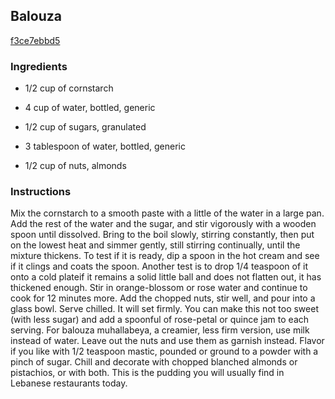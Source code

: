 ## Balouza

[f3ce7ebbd5](http://www.epicurious.com/recipes/food/views/balouza-373585)

### Ingredients

 - 1/2 cup of cornstarch

 - 4 cup of water, bottled, generic

 - 1/2 cup of sugars, granulated

 - 3 tablespoon of water, bottled, generic

 - 1/2 cup of nuts, almonds

### Instructions

Mix the cornstarch to a smooth paste with a little of the water in a large pan. Add the rest of the water and the sugar, and stir vigorously with a wooden spoon until dissolved. Bring to the boil slowly, stirring constantly, then put on the lowest heat and simmer gently, still stirring continually, until the mixture thickens. To test if it is ready, dip a spoon in the hot cream and see if it clings and coats the spoon. Another test is to drop 1/4 teaspoon of it onto a cold plateif it remains a solid little ball and does not flatten out, it has thickened enough. Stir in orange-blossom or rose water and continue to cook for 12 minutes more. Add the chopped nuts, stir well, and pour into a glass bowl. Serve chilled. It will set firmly. You can make this not too sweet (with less sugar) and add a spoonful of rose-petal or quince jam to each serving. For balouza muhallabeya, a creamier, less firm version, use milk instead of water. Leave out the nuts and use them as garnish instead. Flavor if you like with 1/2 teaspoon mastic, pounded or ground to a powder with a pinch of sugar. Chill and decorate with chopped blanched almonds or pistachios, or with both. This is the pudding you will usually find in Lebanese restaurants today.